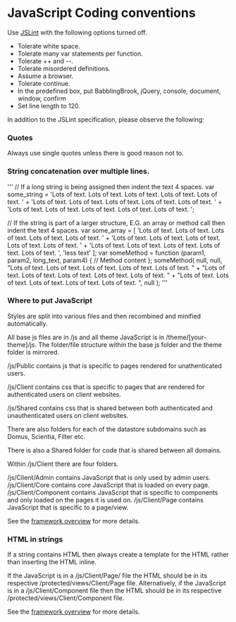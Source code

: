 # JavaScript Coding conventions

Use [JSLint](http://jslint.com/) with the following options turned off.
* Tolerate white space.
* Tolerate many var statements  per function.
* Tolerate ++ and --.
* Tolerate misordered definitions.
* Assume a browser.
* Tolerate continue.
* In the predefined box, put BabblingBrook, jQuery, console, document, window, confirm
* Set line length to 120.


In addition to the JSLint specification, please observe the following:

### Quotes

Always use single quotes unless there is good reason not to.


### String concatenation over multiple lines.

'''
// If a long string is being assigned then indent the text 4 spaces.
var some_string = 'Lots of text. Lots of text. Lots of text. Lots of text. Lots of text. ' +
    'Lots of text. Lots of text. Lots of text. Lots of text. Lots of text. ' +
    'Lots of text. Lots of text. Lots of text. Lots of text. Lots of text. ';


// If the string is part of a larger structure, E.G. an array or method call then indent the text 4 spaces.
var some_array = [
    'Lots of text. Lots of text. Lots of text. Lots of text. Lots of text. ' +
        'Lots of text. Lots of text. Lots of text. Lots of text. Lots of text. ' +
        'Lots of text. Lots of text. Lots of text. Lots of text. Lots of text. ',
    'less text'
];
var someMethod = function (param1, param2, long_text, param4) {
    // Method content
};
someMethod(
    null,
    null,
    "Lots of text. Lots of text. Lots of text. Lots of text. Lots of text. " +
        "Lots of text. Lots of text. Lots of text. Lots of text. Lots of text. " +
        "Lots of text. Lots of text. Lots of text. Lots of text. Lots of text. ",
    null
);
'''

### Where to put JavaScript

Styles are split into various files and then recombined and minified automatically.

All base js files are in /js and all theme JavaScript is in /theme/[your-theme]/js. The folder/file structure within the base js folder and the theme folder is mirrored.

/js/Public contains js that is specific to pages rendered for unathenticated users.

/js/Client contains css that is specific to pages that are rendered for authenticated users on client websites.

/js/Shared contains css that is shared between both authenticated and unauthenticated users on client websites.

There are also folders for each of the datastore subdomains such as Domus, Scientia, Filter etc.

There is also a Shared folder for code that is shared between all domains.

Within /js/Client there are four folders.

/js/Client/Admin contains JavaScript that is only used by admin users.
/js/Client/Core contains core JavaScript that is loaded on every page.
/js/Client/Component contains JavaScript that is specific to components and only loaded on the pages it is used on.
/js/Client/Page contains JavaScript that is specific to a page/view.

See the [framework overview](/protected/documentation/FrameworkOverview.md) for more details.

### HTML in strings

If a string contains HTML then always create a template for the HTML rather than inserting the HTML inline.

If the JavaScript is in a /js/Client/Page/ file the HTML should be in its respective /protected/views/Client/Page file. Alternatively, if the JavaScript is in a /js/Client/Component file then the HTML should be in its respective /protected/views/Client/Component file.

See the [framework overview](/protected/documentation/FrameworkOverview.md) for more details.
